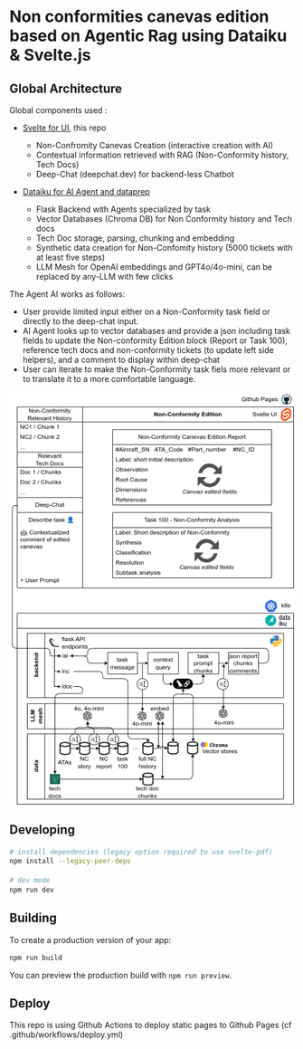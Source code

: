 # Non conformities canevas edition based on Agentic Rag using Dataiku & Svelte.js

## Global Architecture

Global components used :

- [Svelte for UI](https://nc.genai-cgi.com), this repo
    - Non-Confromity Canevas Creation (interactive creation with AI)
    - Contextual information retrieved with RAG (Non-Conformity history, Tech Docs)
    - Deep-Chat (deepchat.dev) for backend-less Chatbot


- [Dataiku for AI Agent and dataprep ](https://github.com/rhanka/nc-dataiku)
    - Flask Backend with Agents specialized by task
    - Vector Databases (Chroma DB) for Non Conformity history and Tech docs
    - Tech Doc storage, parsing, chunking and embedding
    - Synthetic data creation for Non-Confomity history (5000 tickets with at least five steps)
    - LLM Mesh for OpenAI embeddings and GPT4o/4o-mini, can be replaced by any-LLM with few clicks

The Agent AI works as follows:

- User provide limited input either on a Non-Conformity task field or directly to the deep-chat input.
- AI Agent looks up to vector databases and provide a json including task fields to update the Non-conformity Edition block (Report or Task 100), reference tech docs and non-conformity tickets (to update left side helpers), and a comment to display within deep-chat
- User can iterate to make the Non-Conformity task fiels more relevant or to translate it to a more comfortable language.

![Architecture diagram](architecture.drawio.png)

## Developing
```bash
# install dependencies (legacy option required to use svelte-pdf)
npm install --legacy-peer-deps

# dev mode
npm run dev
```

## Building

To create a production version of your app:

```bash
npm run build
```

You can preview the production build with `npm run preview`.

## Deploy

This repo is using Github Actions to deploy static pages to Github Pages (cf .github/workflows/deploy.yml)